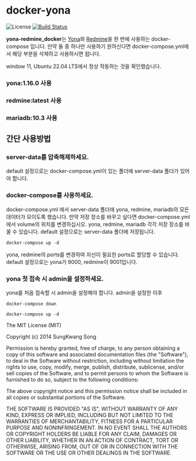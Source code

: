 # docker-yona

![License](https://img.shields.io/github/license/mashape/apistatus.svg)
[![Build Status](https://travis-ci.org/pokev25/docker-yona.svg)](https://travis-ci.org/pokev25/docker-yona)


**yona-redmine_docker**는 [Yona](http://yona.io)와 [Redmine](http://www.redmine.org/)을 한 번에 사용하는 docker-compose 입니다.
만약 둘 중 하나만 사용하기 원하신다면 docker-compose.yml에서 해당 부분을 삭제하고 사용하시면 됩니다.

window 11, Ubuntu 22.04 LTS에서 정상 작동하는 것을 확인했습니다.

### yona:1.16.0 사용

### redmine:latest 사용

### mariadb:10.3 사용


## 간단 사용방법

### server-data를 압축해제하세요.
default 설정으로는 docker-compose.yml이 있는 폴더에 server-data 폴더가 있어야 합니다.

### docker-compose를 사용하세요.
docker-compose.yml 에서 server-data 폴더에 yona, redmine, mariadb의 모든 데이터가 모이도록 했습니다.
만약 저장 장소를 바꾸고 싶다면 docker-compose.yml에서 volume의 위치를 변경하십시오.
yona, redmine, mariadb 각각 저장 장소를 바꿀 수 있습니다.
default 설정으로는 server-data 폴더에 저장됩니다.
```
docker-compose up -d
```

yona, redmine의 ports를 변경하여 자신이 필요한 ports로 할당할 수 있습니다.
default 설정으로는 yona가 9000, redmine이 9001입니다.

### yona 첫 접속 시 admin을 설정하세요.
yona를 처음 접속할 시 admin을 설정해야 합니다. admin을 설정한 이후
```
docker-compose down
```
```
docker-compose up -d
```



The MIT License (MIT)

Copyright (c) 2014 SungKwang Song

Permission is hereby granted, free of charge, to any person obtaining a copy
of this software and associated documentation files (the "Software"), to deal
in the Software without restriction, including without limitation the rights
to use, copy, modify, merge, publish, distribute, sublicense, and/or sell
copies of the Software, and to permit persons to whom the Software is
furnished to do so, subject to the following conditions:

The above copyright notice and this permission notice shall be included in all
copies or substantial portions of the Software.

THE SOFTWARE IS PROVIDED "AS IS", WITHOUT WARRANTY OF ANY KIND, EXPRESS OR
IMPLIED, INCLUDING BUT NOT LIMITED TO THE WARRANTIES OF MERCHANTABILITY,
FITNESS FOR A PARTICULAR PURPOSE AND NONINFRINGEMENT. IN NO EVENT SHALL THE
AUTHORS OR COPYRIGHT HOLDERS BE LIABLE FOR ANY CLAIM, DAMAGES OR OTHER
LIABILITY, WHETHER IN AN ACTION OF CONTRACT, TORT OR OTHERWISE, ARISING FROM,
OUT OF OR IN CONNECTION WITH THE SOFTWARE OR THE USE OR OTHER DEALINGS IN THE
SOFTWARE.
